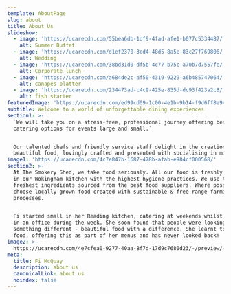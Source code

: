 ```yaml
---
template: AboutPage
slug: about
title: About Us
slideshow:
  - image: 'https://ucarecdn.com/55bea6db-1df9-4fad-afe1-b077c5334487/'
    alt: Summer Buffet
  - image: 'https://ucarecdn.com/d1ef2370-3ed4-48d5-8a5e-83c27f769806/'
    alt: Wedding
  - image: 'https://ucarecdn.com/38bd31d0-df5b-4c77-b75c-a70b7d7557fe/'
    alt: Corporate lunch
  - image: 'https://ucarecdn.com/a684de2c-af50-4319-9229-a6b485747064/'
    alt: canapés platter
  - image: 'https://ucarecdn.com/234473ad-c4c9-425e-835d-dc93f423a2c8/'
    alt: fish starter
featuredImage: 'https://ucarecdn.com/ed99cd09-1c00-4e1b-9b14-f9d6ff8e941a/'
subtitle: Welcome to a world of unforgettable dining experiences
section1: >-
  `We will take you on a stress-free, professional journey offering bespoke
  catering options for events large and small.`


  Our talented chefs and friendly service staff delight in the creation of
  beautiful food, lovingly crafted and presented with socialising in mind.
image1: 'https://ucarecdn.com/4c7e847b-1687-478b-afab-e984cf000568/'
section2: >-
  At The Smokery Shed, we take food seriously. All our food is freshly prepared
  in our Wokingham kitchen with the highest hygiene practices. We use the
  freshest ingredients sourced from the best food suppliers. Where possible, we
  choose locally grown food created with sustainable & free-range farming
  processes.


  Fi started small in her Reading kitchen, catering at weekends whilst working
  in an office during the week. She soon found that people were looking for
  something different - beautiful food with a difference. She learnt to smoke
  food, offering this as part of her menus and has never looked back!
image2: >-
  https://ucarecdn.com/4e7cfea0-9277-40aa-8f7d-17d9c7680d23/-/preview/-/enhance/96/-/grayscale/
meta:
  title: Fi McQuay
  description: about us
  canonicalLink: about us
  noindex: false
---
```


